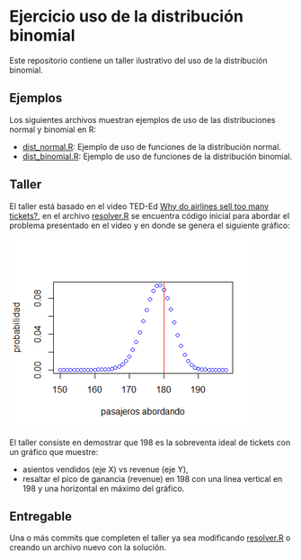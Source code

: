 # Ejercicio uso de la distribución binomial
Este repositorio contiene un taller ilustrativo del uso de la distribución binomial.

## Ejemplos
Los siguientes archivos muestran ejemplos de uso de las distribuciones normal y binomial en R:
* [dist_normal.R](dist_normal.R): Ejemplo de uso de funciones de la distribución normal.
* [dist_binomial.R](dist_binomial.R): Ejemplo de uso de funciones de la distribución binomial.

## Taller
El taller está basado en el video TED-Ed [Why do airlines sell too many tickets?](https://www.youtube.com/watch?v=ZFNstNKgEDI), en el archivo [resolver.R](resolver.R) se encuentra código inicial para abordar el problema presentado en el video y en donde se genera el siguiente gráfico:

![Probabilidad pasajeros](binomial_pasajeros.png)

El taller consiste en demostrar que 198 es la sobreventa ideal de tickets con un gráfico que muestre:
* asientos vendidos (eje X) vs revenue (eje Y),
* resaltar el pico de ganancia (revenue) en 198 con una linea vertical en 198 y una horizontal en máximo del gráfico.

## Entregable
Una o más commits que completen el taller ya sea modificando [resolver.R](resolver.R) o creando un archivo nuevo con la solución.
